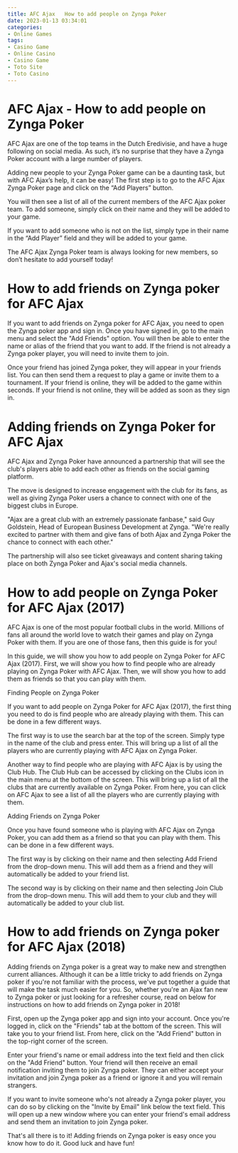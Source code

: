 ```yaml
---
title: AFC Ajax   How to add people on Zynga Poker
date: 2023-01-13 03:34:01
categories:
- Online Games
tags:
- Casino Game
- Online Casino
- Casino Game
- Toto Site
- Toto Casino
---
```



#  AFC Ajax - How to add people on Zynga Poker

AFC Ajax are one of the top teams in the Dutch Eredivisie, and have a huge following on social media. As such, it’s no surprise that they have a Zynga Poker account with a large number of players.

Adding new people to your Zynga Poker game can be a daunting task, but with AFC Ajax’s help, it can be easy! The first step is to go to the AFC Ajax Zynga Poker page and click on the “Add Players” button.

You will then see a list of all of the current members of the AFC Ajax poker team. To add someone, simply click on their name and they will be added to your game.

If you want to add someone who is not on the list, simply type in their name in the “Add Player” field and they will be added to your game.

The AFC Ajax Zynga Poker team is always looking for new members, so don’t hesitate to add yourself today!

#  How to add friends on Zynga poker for AFC Ajax

If you want to add friends on Zynga poker for AFC Ajax, you need to open the Zynga poker app and sign in. Once you have signed in, go to the main menu and select the "Add Friends" option. You will then be able to enter the name or alias of the friend that you want to add. If the friend is not already a Zynga poker player, you will need to invite them to join.

Once your friend has joined Zynga poker, they will appear in your friends list. You can then send them a request to play a game or invite them to a tournament. If your friend is online, they will be added to the game within seconds. If your friend is not online, they will be added as soon as they sign in.

#  Adding friends on Zynga Poker for AFC Ajax

AFC Ajax and Zynga Poker have announced a partnership that will see the club's players able to add each other as friends on the social gaming platform.

The move is designed to increase engagement with the club for its fans, as well as giving Zynga Poker users a chance to connect with one of the biggest clubs in Europe.

"Ajax are a great club with an extremely passionate fanbase," said Guy Goldstein, Head of European Business Development at Zynga. "We're really excited to partner with them and give fans of both Ajax and Zynga Poker the chance to connect with each other."

The partnership will also see ticket giveaways and content sharing taking place on both Zynga Poker and Ajax's social media channels.

#  How to add people on Zynga Poker for AFC Ajax (2017)

AFC Ajax is one of the most popular football clubs in the world. Millions of fans all around the world love to watch their games and play on Zynga Poker with them. If you are one of those fans, then this guide is for you!

In this guide, we will show you how to add people on Zynga Poker for AFC Ajax (2017). First, we will show you how to find people who are already playing on Zynga Poker with AFC Ajax. Then, we will show you how to add them as friends so that you can play with them.

Finding People on Zynga Poker

If you want to add people on Zynga Poker for AFC Ajax (2017), the first thing you need to do is find people who are already playing with them. This can be done in a few different ways.

The first way is to use the search bar at the top of the screen. Simply type in the name of the club and press enter. This will bring up a list of all the players who are currently playing with AFC Ajax on Zynga Poker.

Another way to find people who are playing with AFC Ajax is by using the Club Hub. The Club Hub can be accessed by clicking on the Clubs icon in the main menu at the bottom of the screen. This will bring up a list of all the clubs that are currently available on Zynga Poker. From here, you can click on AFC Ajax to see a list of all the players who are currently playing with them.

Adding Friends on Zynga Poker

Once you have found someone who is playing with AFC Ajax on Zynga Poker, you can add them as a friend so that you can play with them. This can be done in a few different ways.

The first way is by clicking on their name and then selecting Add Friend from the drop-down menu. This will add them as a friend and they will automatically be added to your friend list.

The second way is by clicking on their name and then selecting Join Club from the drop-down menu. This will add them to your club and they will automatically be added to your club list.

#  How to add friends on Zynga poker for AFC Ajax (2018)

Adding friends on Zynga poker is a great way to make new and strengthen current alliances.  Although it can be a little tricky to add friends on Zynga poker if you're not familiar with the process, we've put together a guide that will make the task much easier for you.  So, whether you're an Ajax fan new to Zynga poker or just looking for a refresher course, read on below for instructions on how to add friends on Zynga poker in 2018!

First, open up the Zynga poker app and sign into your account. Once you're logged in, click on the "Friends" tab at the bottom of the screen. This will take you to your friend list. From here, click on the "Add Friend" button in the top-right corner of the screen.

Enter your friend's name or email address into the text field and then click on the "Add Friend" button. Your friend will then receive an email notification inviting them to join Zynga poker. They can either accept your invitation and join Zynga poker as a friend or ignore it and you will remain strangers.

If you want to invite someone who's not already a Zynga poker player, you can do so by clicking on the "Invite by Email" link below the text field. This will open up a new window where you can enter your friend's email address and send them an invitation to join Zynga poker.

That's all there is to it! Adding friends on Zynga poker is easy once you know how to do it. Good luck and have fun!